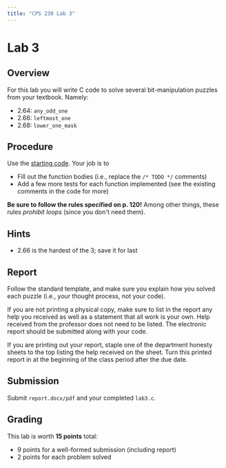 ```yaml
---
title: "CPS 230 Lab 3"
---
```


# Lab 3
## Overview

For this lab you will write C code to solve several bit-manipulation puzzles from your textbook.  Namely:

* 2.64: `any_odd_one`
* 2.66: `leftmost_one`
* 2.68: `lower_one_mask`

## Procedure

Use the [starting code](/course/bju/content/cps230/downloads/lab3.c).  Your job is to

* Fill out the function bodies (i.e., replace the `/* TODO */` comments)
* Add a few more tests for each function implemented (see the existing comments in the code for more)

**Be sure to follow the rules specified on p. 120!**  Among other things, these rules *prohibit loops* (since you don't need them).

## Hints

* 2.66 is the hardest of the 3; save it for last

## Report

Follow the standard template, and make sure you explain how you solved each puzzle (i.e., your thought process, not your code).

If you are not printing a physical copy, make sure to list in the report any help you received as well as a statement that all work is your own.  Help received from the professor does not need to be listed. The electronic report should be submitted along with your code.

If you are printing out your report, staple one of the department honesty sheets to the top listing the help received on the sheet.  Turn this printed report in at the beginning of the class period after the due date.

## Submission

Submit `report.docx/pdf` and your completed `lab3.c`.

## Grading

This lab is worth **15 points** total:

* 9 points for a well-formed submission (including report)
* 2 points for each problem solved
